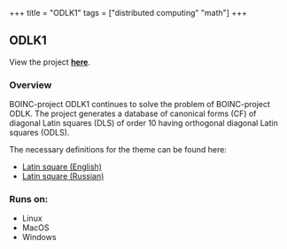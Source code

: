 +++
title = "ODLK1"
tags = ["distributed computing" "math"]
+++

## ODLK1

View the project [**here**](https://boinc.multi-pool.info/latinsquares/).

### Overview

BOINC-project ODLK1 continues to solve the problem of BOINC-project ODLK.
The project generates a database of canonical forms (CF) of diagonal Latin squares (DLS) of order 10 having orthogonal diagonal Latin squares (ODLS).

The necessary definitions for the theme can be found here:
- [Latin square (English)](https://en.wikipedia.org/wiki/Latin_square)
- [Latin square (Russian)](https://ru.wikipedia.org/wiki/%D0%9B%D0%B0%D1%82%D0%B8%D0%BD%D1%81%D0%BA%D0%B8%D0%B9%20%D0%BA%D0%B2%D0%B0%D0%B4%D1%80%D0%B0%D1%82)

### Runs on:
- Linux
- MacOS
- Windows

